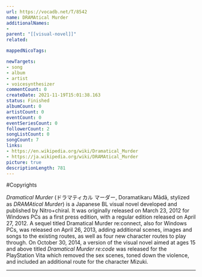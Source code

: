 ```yaml
---
url: https://vocadb.net/T/8542
name: DRAMAtical Murder
additionalNames: 
- 
parent: "[[visual-novel]]"
related:

mappedNicoTags:

newTargets:
- song
- album
- artist
- voicesynthesizer
commentCount: 0
createDate: 2021-11-19T15:01:38.163
status: Finished
albumCount: 0
artistCount: 0
eventCount: 0
eventSeriesCount: 0
followerCount: 2
songListCount: 0
songCount: 7
links: 
- https://en.wikipedia.org/wiki/Dramatical_Murder
- https://ja.wikipedia.org/wiki/DRAMAtical_Murder
picture: true
descriptionLength: 781
---
```


#Copyrights

*Dramatical Murder* (ドラマティカル マーダー, Doramatikaru Mādā, stylized as *DRAMAtical Murder*) is a Japanese BL visual novel developed and published by Nitro+chiral. It was originally released on March 23, 2012 for Windows PCs as a first press edition, with a regular edition released on April 27, 2012. A sequel titled Dramatical Murder re:connect, also for Windows PCs, was released on April 26, 2013, adding additional scenes, images and songs to the existing routes, as well as four new character routes to play through. On October 30, 2014, a version of the visual novel aimed at ages 15 and above titled *Dramatical Murder re:code* was released for the PlayStation Vita which removed the sex scenes, toned down the violence, and included an additional route for the character Mizuki.

---

